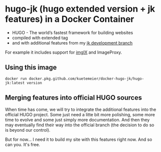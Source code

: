 # hugo-jk (hugo extended version + jk features) in a Docker Container

- HUGO - The world’s fastest framework for building websites
- compiled with extended tag
- and with additional features from my [jk development branch](https://github.com/kuetemeier/hugo/tree/jk)

For example it includes support for [imgIX](https://www.imgix.com/) and ImageProxy.

## Using this image

```
docker run docker.pkg.github.com/kuetemeier/docker-hugo-jk/hugo-jk:latest version
```

## Merging features into official HUGO sources

When time has come, we will try to integrate the additional features into the official HUGO project. Some just need a
litte bit more polishing, some more time to evolve and some just simply more documentation. And then they may eventually find their way into the official branch (the decision to do so is beyond our control).

But for now... I need it to build my site with this features right now. And so can you. It's free.
